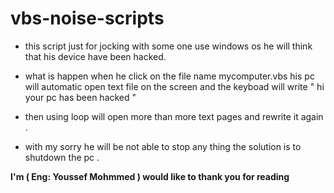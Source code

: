 # vbs-noise-scripts

- this script just for jocking with some one use windows os he will think that his device have been hacked.
  
- what is happen when he click on the file name mycomputer.vbs his pc will automatic open text file on the screen and the keyboad will write " hi your pc has been hacked "
  
-  then using loop will open more than more text pages and rewrite it again .
  
- with my sorry he will be not able to stop any thing the  solution is to shutdown the pc .
  
**I'm ( Eng: Youssef Mohmmed ) would like to thank you for reading**
